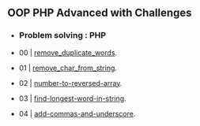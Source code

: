 ## OOP PHP Advanced with Challenges 

* ### Problem solving : PHP 

- 00 |  [remove_duplicate_words](https://github.com/firasabualkomboz/OOP_PHP_EXAMPLE_ADVANCED/blob/master/Problems-Solving/remove_duplicate_words.php).

- 01 |  [remove_char_from_string](https://github.com/firasabualkomboz/OOP_PHP_EXAMPLE_ADVANCED/blob/master/Problems-Solving/remove_char_from_string.php).

- 02 |  [number-to-reversed-array](https://github.com/firasabualkomboz/OOP_PHP_EXAMPLE_ADVANCED/blob/master/Problems-Solving/number-to-reversed-array.php).

- 03 |  [find-longest-word-in-string](https://github.com/firasabualkomboz/OOP_PHP_EXAMPLE_ADVANCED/blob/master/Problems-Solving/find-longest-word-in-string.php).

- 04 |  [add-commas-and-underscore](https://github.com/firasabualkomboz/OOP_PHP_EXAMPLE_ADVANCED/blob/master/Problems-Solving/add-commas-and-underscore.php).

